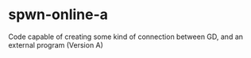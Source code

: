 # spwn-online-a
Code capable of creating some kind of connection between GD, and an external program (Version A)
